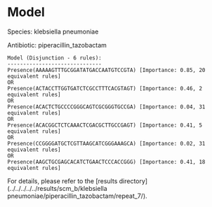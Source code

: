 
# Model

Species: klebsiella pneumoniae

Antibiotic: piperacillin_tazobactam

```
Model (Disjunction - 6 rules):
------------------------------
Presence(AAAAAGTTTGCGGATATGACCAATGTCCGTA) [Importance: 0.85, 20 equivalent rules]
OR
Presence(ACTACCTTGGTGATCTCGCCTTTCACGTAGT) [Importance: 0.46, 2 equivalent rules]
OR
Presence(ACACTCTGCCCCGGGCAGTCGCGGGTGCCGA) [Importance: 0.04, 31 equivalent rules]
OR
Presence(ACACGGCTCTCAAACTCGACGCTTGCCGAGT) [Importance: 0.41, 5 equivalent rules]
OR
Presence(CCGGGGATGCTCGTTAAGCATCGGGAAAGCA) [Importance: 0.02, 31 equivalent rules]
OR
Presence(AAGCTGCGAGCACATCTGAACTCCCACCGGG) [Importance: 0.41, 18 equivalent rules]

```

For details, please refer to the [results directory](../../../../../results/scm_b/klebsiella pneumoniae/piperacillin_tazobactam/repeat_7/).

